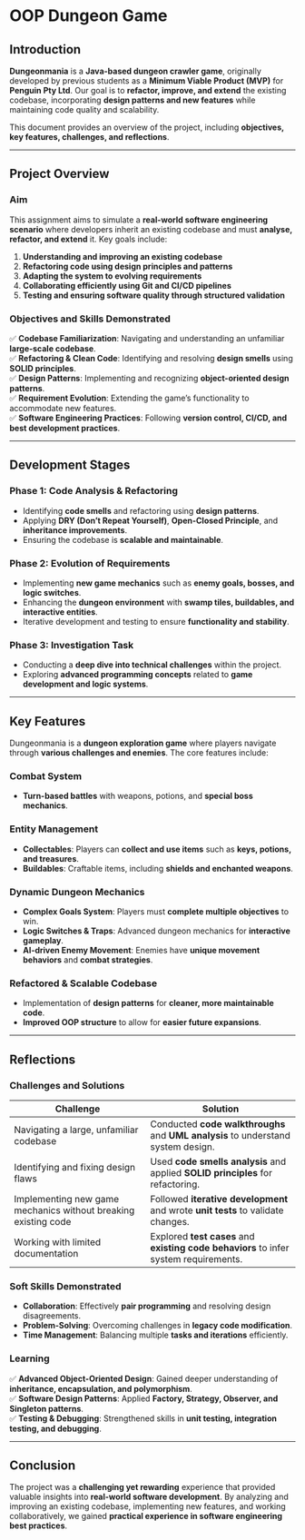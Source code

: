 # OOP Dungeon Game  

## Introduction 
**Dungeonmania** is a **Java-based dungeon crawler game**, originally developed by previous students as a **Minimum Viable Product (MVP)** for **Penguin Pty Ltd**. Our goal is to **refactor, improve, and extend** the existing codebase, incorporating **design patterns and new features** while maintaining code quality and scalability.  

This document provides an overview of the project, including **objectives, key features, challenges, and reflections**.

---

## Project Overview  

### Aim  
This assignment aims to simulate a **real-world software engineering scenario** where developers inherit an existing codebase and must **analyse, refactor, and extend** it. Key goals include:  

1. **Understanding and improving an existing codebase**  
2. **Refactoring code using design principles and patterns**  
3. **Adapting the system to evolving requirements**  
4. **Collaborating efficiently using Git and CI/CD pipelines**  
5. **Testing and ensuring software quality through structured validation**  

### Objectives and Skills Demonstrated  
✅ **Codebase Familiarization**: Navigating and understanding an unfamiliar **large-scale codebase**.  
✅ **Refactoring & Clean Code**: Identifying and resolving **design smells** using **SOLID principles**.  
✅ **Design Patterns**: Implementing and recognizing **object-oriented design patterns**.  
✅ **Requirement Evolution**: Extending the game’s functionality to accommodate new features.  
✅ **Software Engineering Practices**: Following **version control, CI/CD, and best development practices**.  

---

## Development Stages  

### **Phase 1: Code Analysis & Refactoring**  
- Identifying **code smells** and refactoring using **design patterns**.  
- Applying **DRY (Don’t Repeat Yourself)**, **Open-Closed Principle**, and **inheritance improvements**.  
- Ensuring the codebase is **scalable and maintainable**.  

### **Phase 2: Evolution of Requirements**  
- Implementing **new game mechanics** such as **enemy goals, bosses, and logic switches**.  
- Enhancing the **dungeon environment** with **swamp tiles, buildables, and interactive entities**.  
- Iterative development and testing to ensure **functionality and stability**.  

### **Phase 3: Investigation Task**  
- Conducting a **deep dive into technical challenges** within the project.  
- Exploring **advanced programming concepts** related to **game development and logic systems**.  

---

## Key Features  

Dungeonmania is a **dungeon exploration game** where players navigate through **various challenges and enemies**. The core features include:  

### **Combat System**  
- **Turn-based battles** with weapons, potions, and **special boss mechanics**.  

### **Entity Management**  
- **Collectables**: Players can **collect and use items** such as **keys, potions, and treasures**.  
- **Buildables**: Craftable items, including **shields and enchanted weapons**.  

### **Dynamic Dungeon Mechanics**  
- **Complex Goals System**: Players must **complete multiple objectives** to win.  
- **Logic Switches & Traps**: Advanced dungeon mechanics for **interactive gameplay**.  
- **AI-driven Enemy Movement**: Enemies have **unique movement behaviors** and **combat strategies**.  

### **Refactored & Scalable Codebase**  
- Implementation of **design patterns** for **cleaner, more maintainable code**.  
- **Improved OOP structure** to allow for **easier future expansions**.  

---

## Reflections  

### **Challenges and Solutions**  

| Challenge | Solution |
|-----------|----------|
| Navigating a large, unfamiliar codebase | Conducted **code walkthroughs** and **UML analysis** to understand system design. |
| Identifying and fixing design flaws | Used **code smells analysis** and applied **SOLID principles** for refactoring. |
| Implementing new game mechanics without breaking existing code | Followed **iterative development** and wrote **unit tests** to validate changes. |
| Working with limited documentation | Explored **test cases** and **existing code behaviors** to infer system requirements. |

### **Soft Skills Demonstrated**  
- **Collaboration**: Effectively **pair programming** and resolving design disagreements.  
- **Problem-Solving**: Overcoming challenges in **legacy code modification**.  
- **Time Management**: Balancing multiple **tasks and iterations** efficiently.  

### **Learning**  
✅ **Advanced Object-Oriented Design**: Gained deeper understanding of **inheritance, encapsulation, and polymorphism**.  
✅ **Software Design Patterns**: Applied **Factory, Strategy, Observer, and Singleton patterns**.  
✅ **Testing & Debugging**: Strengthened skills in **unit testing, integration testing, and debugging**.  

---

## Conclusion  

The project was a **challenging yet rewarding** experience that provided valuable insights into **real-world software development**. By analyzing and improving an existing codebase, implementing new features, and working collaboratively, we gained **practical experience in software engineering best practices**.  


